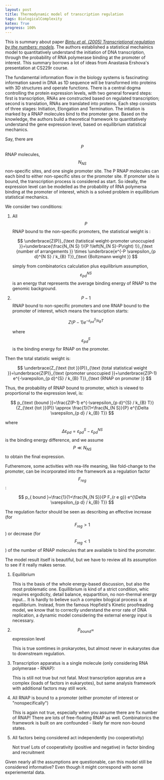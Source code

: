 ```yaml
---
layout: post
title: Thermodynamic model of transcription regulation
tags: BiologicalComplexity 
katex: True
progress: 100%
---
```


This is summary about paper [*Bintu et al. (2005) Transcriptional regulation by the numbers: models*](https://www.sciencedirect.com/science/article/pii/S0959437X05000304?casa_token=0Bmq59nIMvgAAAAA:sJDfmyWysX19tjo7KJ17tLd3PWFMcUitP6s4J66tKUTucrNYFp-SuiXX5c8tDKqjBk_a8J4wmLc). The authors established a statistical mechainics model to quantitatively understand the initiation of DNA transcription, through the probability of RNA polymerase binding at the promoter of interest. This summary borrows a lot of ideas from Anastasia Ershova's presentation at CS229r course. 

The fundamental information flow in the biology systems is fascinating: information saved in DNA as 1D sequence will be transformed into proteins with 3D structures and operate functions. There is a central dogma controlling the protein expression levels, with two general forward steps: first is transcription, RNAs are constructed based on regulated transcription; second is translation, RNAs are translated into proteins. Each step consists of three stages: Initiation, Elongation and Termination. The intiation is marked by a RNAP molecules bind to the promoter gene. Based on the knowledge, the authors build a theoretical framework to quantitatively understand the gene expression level, based on equilibrium statistical mechanics.<!--more-->

Say, there are $$P$$ RNAP molecules, $$N_{NS}$$ non-specific sites, and one single promoter site. The P RNAP molecules can each bind to either non-specific sites or the promoter site. If promoter site is bound, the transcription process is considered as start. So ideally, the expression level can be modelled as the probability of RNA polymersa binding at the promoter of interest, which is a solved problem in equillibrium statistical mechanics.

We consider two conditions:

1. All $$P$$ RNAP bound to the non-specific promoters, the statistical weight is :
   
   $$
   \underbrace{Z(P)}_{\text {tatistical weight-promoter unoccupied }}=\underbrace{\frac{N_{N S} !}{P !\left(N_{N S}-P\right) !}}_{\text {number of arrangements }} \times \underbrace{e^{-P \varepsilon_{p d}^{N S} / k_{B} T}}_{\text {Boltzmann weight }}
   $$
   

   simply from combinatorics calculation plus equilibrium assumption, $$\varepsilon^{NS}_{pd}$$ is an energy that represents the average binding energy of RNAP to the genomic background. 

2. $$P-1$$ RNAP bound to non-specific promoters and one RNAP bound to the promoter of interest, which means the transciption starts:
   
   $$
   Z(P-1) e^{-\varepsilon_{p d}^{S} / k_{B} T}
   $$

    where $$\varepsilon_{p d}^{S}$$ is the binding energy for RNAP on the promoter. 

Then the total statistic weight is:

$$
\underbrace{Z_{\text {tot }}(P)}_{\text {total statistical weight }}=\underbrace{Z(P)}_{\text {promoter unoccupied }}+\underbrace{Z(P-1) e^{-\varepsilon_{p d}^{S} / k_{B} T}}_{\text {RNAP on promoter }}
$$

Thus, the probability of RNAP bound to promoter, which is viewed to proportional to the expression level, is:

$$
p_{\text {bound }}=\frac{Z(P-1) e^{-\varepsilon_{p d}^{S} / k_{B} T}}{Z_{\text {tot }}(P)} \approx \frac{1}{1+\frac{N_{N S}}{P} e^{\Delta \varepsilon_{p d} / k_{B} T}}
$$

where $$\Delta \varepsilon_{p d}=\varepsilon_{p d}^{S}-\varepsilon_{p d}^{N S}$$ is the binding energy difference, and we assume $$P \ll N_{NS}$$ to obtain the final expression. 

Futheremore, some activities with rea-life meaning, like fold-change to the promoter, can be incorporated into the framework as a regulation factor $$F_{reg}$$:

$$
p_{ bound }=\frac{1}{1+\frac{N_{N S}}{P F_{r e g}} e^{\Delta \varepsilon_{p d} / k_{B} T}}
$$

The regulation factor should be seen as describing an effective increase (for $$F_{reg} > 1$$) or decrease (for $$F_{reg} < 1$$) of the number of RNAP molecules that are available to bind the promoter.

The model result itself is beautiful, but we have to review all its assumption to see if it really makes sense. 

1. Equilibrium 

   This is the basis of the whole energy-based discussion, but also the most problematic one. Equillibrium is kind of a strict condition, whic requires ergodicity, detail balance, equpartition, no non-thermal energy input... It is hardly to believe such a complex bilogical process is at equillibrium. Instead, from the famous Hopfield's Kinetic proofreading model, we know that to correctly understand the error rate of DNA replication, a dynamic model considering the external energy input is necessary. 

2. $$P_{bound} \propto$$ expression level

   This is true somtimes in prokaryotes, but almost never in eukaryotes due to downstream regulation. 

3. Transcription apparatus is a single molecule (only considering RNA polymerase - RNAP):

   This is still not true but not fatal. Most transcription appratus are a complex (loads of factors in eukaryotes), but same analysis framework with additional factors may still work.

4. All RNAP is bound to a promoter (either promoter of interest or "nonspecifically")

   This is again not true, especially when you assume there are fix number of RNAP! There are lots of free-floating RNAP as well. Combinatorics the framework is built on are confounded - likely far more non-bound states.

5. All factors being considered act independently (no cooperativity)

   Not true! Lots of cooperativity (positive and negative) in factor binding and recruitment

Given nearly all the assumptions are questionable, can this model still be considered informative? Even though it might correspond with some experiemental data. 